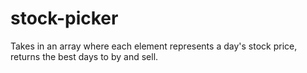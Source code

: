 # stock-picker
Takes in an array where each element represents a day's stock price, returns the best days to by and sell.
